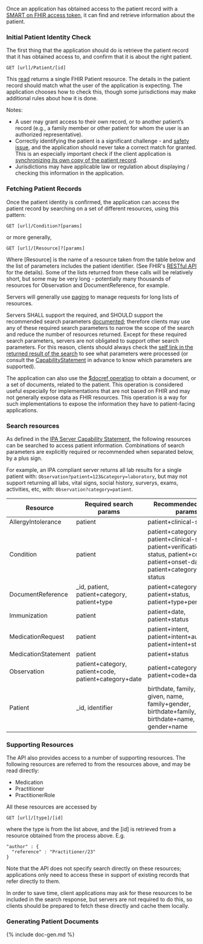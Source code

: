 Once an application has obtained access to the patient record with a <span class="bg-success" markdown="1">[SMART on FHIR access token](access.html)</span><!-- new-content -->, it can 
find and retrieve information about the patient. 

### Initial Patient Identity Check 

The first thing that the application should do is retrieve the patient record that it has obtained access to, and confirm that it is about the right patient.

    GET [url]/Patient/[id]

This [read](http://hl7.org/fhir/http.html#read) returns a single FHIR Patient resource.
The details in the patient record should match what the user of the application is expecting. The application chooses how to check this, though some jurisdictions may make additional rules about how it is done. 

Notes:
* A user may grant access to their own record, or to another patient’s record (e.g., a family member or other patient for whom the user is an authorized representative).
* Correctly identifying the patient is a significant challenge - and [safety issue](security.html#patient-safety), and the application should never take a correct match for granted. This is an especially important check if the client application is [synchronizing its own copy of the patient record](synchronization.html).
* Jurisdictions may have applicable law or regulation about displaying / checking this information in the application.

### Fetching Patient Records 

Once the patient identity is confirmed, the application can access the patient record by searching on a set of different resources, using this pattern:

    GET [url]/Condition?[params]
    
or more generally, 

    GET [url]/[Resource]?[params]

Where [Resource] is the name of a resource taken from the table below and the list of parameters includes the patient identifier. (See FHIR's [RESTful API](https://www.hl7.org/fhir/http.html#styleguide) for the details). Some of the lists returned from these calls will be relatively short, but some may be very long - potentially many thousands of resources for Observation and DocumentReference, for example. 

Servers will generally use [paging](http://hl7.org/fhir/http.html#paging) to manage requests for long lists of resources. 

Servers SHALL support the required, and SHOULD support the recommended search parameters [documented](#search-resources); therefore clients may use any of these required search parameters to narrow the scope of the search and reduce the number of resources returned. Except for these required search parameters, servers are not obligated to support other  search parameters. For this reason, clients should always check the [self link in the returned result of the search](http://hl7.org/fhir/search.html#errors) to see what parameters were processed (or consult the [CapabilityStatement](CapabilityStatement-ipa-server.html) in advance to know which parameters are supported). 

The application can also use the [$docref operation](OperationDefinition-docref.html) to obtain a document, or a set of documents, related to the patient. This operation is considered useful especially for implementations that are not based on FHIR and may not generally expose data as FHIR resources. This operation is a way for such implementations to expose the information they have to patient-facing applications.

### Search resources 

As defined in the [IPA Server Capability Statement](CapabilityStatement-ipa-server.html), the following resources can be searched to access patient information. Combinations of search parameters are explicitly required or recommended when separated below, by a plus sign. 

For example, an IPA compliant server returns all lab results for a single patient  with: `Observation?patient=123&category=laboratory`, but may not support returning all labs, vital signs, social history, surverys, exams, activities, etc, with: `Observation?category=patient`.

|Resource | Required search params| Recommended search params |
| ------- | ----------------------- | ---------------------- |
| AllergyIntolerance    | patient   | patient+clinical-status |
| Condition             | patient   | patient+category, patient+clinical-status, patient+verification-status, patient+code, patient+onset-date, patient+category+clinical-status|
| DocumentReference     | \_id, patient, patient+category, patient+type | patient+category+date, patient+status, patient+type+period |
| Immunization          | patient   | patient+date, patient+status |
| MedicationRequest     | patient   | patient+intent, patient+intent+authoredon, patient+intent+status |
| MedicationStatement   | patient	| patient+status                    |
| Observation           | patient+category, patient+code, patient+category+date 	| patient+category+status, patient+code+date |
| Patient               | \_id, identifier | birthdate, family, gender, given, name, family+gender, birthdate+family, birthdate+name, gender+name |


### Supporting Resources

The API also provides access to a number of supporting resources. The following resources are referred to from the 
resources above, and may be read directly:

* Medication
* Practitioner
* PractitionerRole

All these resources are accessed by 

    GET [url]/[type]/[id]
    
where the type is from the list above, and the [id] is retrieved from a resource obtained from the process above.
E.g. 

    "author" : {
      "reference" : "Practitioner/23"
    }

Note that the API does not specify search directly on these resources; applications only need to access these 
in support of existing records that refer directly to them. 

In order to save time, client applications may ask for these resources to be included in the search response, but
servers are not required to do this, so clients should be prepared to fetch these directly and cache them locally. 

### Generating Patient Documents

<div class="bg-success" markdown="1">
{% include doc-gen.md %}
</div><!-- new-content -->

